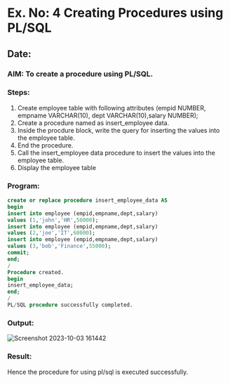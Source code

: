 # Ex. No: 4 Creating Procedures using PL/SQL

## Date:

### AIM: To create a procedure using PL/SQL.

### Steps:
1. Create employee table with following attributes (empid NUMBER, empname VARCHAR(10), dept VARCHAR(10),salary NUMBER);
2. Create a procedure named as insert_employee data.
3. Inside the procdure block, write the query for inserting the values into the employee table.
4. End the procedure.
5. Call the insert_employee data procedure to insert the values into the employee table.
6. Display the employee table

### Program:
```sql
create or replace procedure insert_employee_data AS
begin
insert into employee (empid,empname,dept,salary)
values (1,'john','HR',50000);
insert into employee (empid,empname,dept,salary)
values (2,'joe','IT',60000);
insert into employee (empid,empname,dept,salary)
values (3,'bob','Finance',55000);
commit;
end;
/
Procedure created.
begin
insert_employee_data;
end;
/
PL/SQL procedure successfully completed.

```
### Output:
![Screenshot 2023-10-03 161442](https://github.com/Adhithyaram29D/Ex-No-4-Creating-Procedures-using-PL-SQL/assets/119393540/326954a4-911d-4009-89e2-7f4253a49949)

### Result:
Hence the procedure for using pl/sql is executed successfully.
